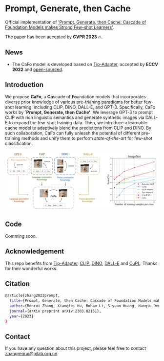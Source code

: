 # Prompt, Generate, then Cache

Official implementation of ['Prompt, Generate, then Cache: Cascade of Foundation Models makes Strong Few-shot Learners'](https://github.com/ZrrSkywalker/CaFo/blob/main/CaFo_arXiv.pdf).

The paper has been accepted by **CVPR 2023** 🔥.

## News
* The CaFo model is developed based on [Tip-Adapter](https://arxiv.org/pdf/2207.09519), accepted by **ECCV 2022** and [open-sourced](https://github.com/gaopengcuhk/Tip-Adapter).

## Introduction
We propose **CaFo**, a **Ca**scade of **Fo**undation models that incorporates diverse prior knowledge of various pre-trianing paradigms for better few-shot learning, including CLIP, DINO, DALL-E, and GPT-3. Specifically, CaFo works by **`Prompt, Generate, then Cache'**. We leverage GPT-3 to prompt CLIP with rich linguistic semantics and generate synthetic images via DALL-E to expand the few-shot training data. Then, we introduce a learnable cache model to adaptively blend the predictions from CLIP and DINO. By such collaboration, CaFo can fully unleash the potential of different pre-training methods and unify them to perform *state-of-the-art* for few-shot classification.

<div align="center">
  <img src="CaFo.png"/>
</div>

## Code
Comming soon.

## Acknowledgement
This repo benefits from [Tip-Adapter](https://github.com/gaopengcuhk/Tip-Adapter), [CLIP](https://github.com/openai/CLIP), [DINO](https://github.com/facebookresearch/dino), [DALL-E](https://github.com/borisdayma/dalle-mini) and [CuPL](https://github.com/sarahpratt/CuPL). Thanks for their wonderful works.

## Citation
```bash
@article{zhang2023prompt,
  title={Prompt, Generate, then Cache: Cascade of Foundation Models makes Strong Few-shot Learners},
  author={Renrui Zhang, Xiangfei Hu, Bohao Li, Siyuan Huang, Hanqiu Deng, Hongsheng Li, Yu Qiao, Peng Gao},
  journal={arXiv preprint arXiv:2303.02151},
  year={2023}
}
```

## Contact
If you have any question about this project, please feel free to contact zhangrenrui@pjlab.org.cn.
